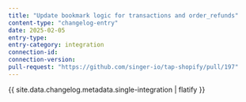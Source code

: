 ```yaml
---
title: "Update bookmark logic for transactions and order_refunds"
content-type: "changelog-entry"
date: 2025-02-05
entry-type: 
entry-category: integration
connection-id: 
connection-version: 
pull-request: "https://github.com/singer-io/tap-shopify/pull/197"
---
```

{{ site.data.changelog.metadata.single-integration | flatify }}